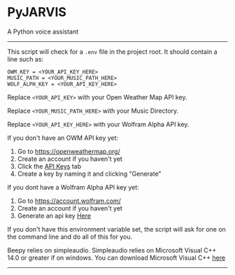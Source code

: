 # PyJARVIS
A Python voice assistant

----------------------------------

This script will check for a `.env` file in the project root.
It should contain a line such as:
```
OWM_KEY = <YOUR_API_KEY_HERE>
MUSIC_PATH = <YOUR_MUSIC_PATH_HERE>
WOLF_ALPH_KEY = <YOUR_API_KEY_HERE>
```
Replace `<YOUR_API_KEY>` with your Open Weather Map API key.

Replace `<YOUR_MUSIC_PATH_HERE>` with your Music Directory.

Replace `<YOUR_API_KEY_HERE>` with your Wolfram Alpha API key.

If you don't have an OWM API key yet:
1. Go to https://openweathermap.org/
2. Create an account if you haven't yet
3. Click the [API Keys](https://home.openweathermap.org/api_keys) tab
4. Create a key by naming it and clicking "Generate"

If you dont have a Wolfram Alpha API key yet:
1. Go to https://account.wolfram.com/
2. Create an account if you haven't yet
3. Generate an api key [Here](https://developer.wolframalpha.com/portal/myapps/)

If you don't have this environment variable set, the script will ask for one
on the command line and do all of this for you.

Beepy relies on simpleaudio. Simpleaudio relies on Microsoft Visual C++ 14.0 or greater if on windows. You can download Microsoft Visual C++ [here](https://visualstudio.microsoft.com/visual-cpp-build-tools/)

----------------------------------
